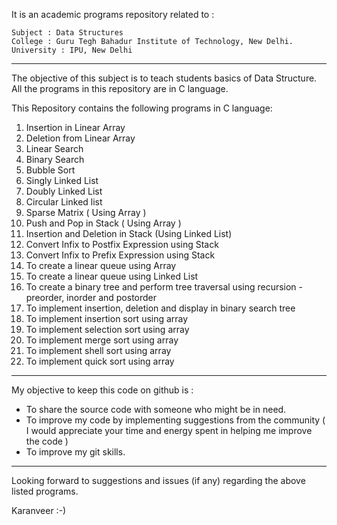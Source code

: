 It is an academic programs repository related to :

	Subject : Data Structures
	College : Guru Tegh Bahadur Institute of Technology, New Delhi.
	University : IPU, New Delhi

---


The objective of this subject is to teach students basics of Data Structure. All the programs in this repository are in C language. 

This Repository contains the following programs in C language: 
 1. Insertion in Linear Array
 2. Deletion from Linear Array
 3. Linear Search
 4. Binary Search
 5. Bubble Sort
 6. Singly Linked List
 7. Doubly Linked List
 8. Circular Linked list
 9. Sparse Matrix ( Using Array )
 10. Push and Pop in Stack ( Using Array )
 11. Insertion and Deletion in Stack (Using Linked List)
 12. Convert Infix to Postfix Expression using Stack
 13. Convert Infix to Prefix Expression using Stack
 14. To create a linear queue using Array
 15. To create a linear queue using Linked List
 16. To create a binary tree and perform tree traversal using recursion - preorder, inorder and postorder
 17. To implement insertion, deletion and display in binary search tree
 18. To implement insertion sort using array
 19. To implement selection sort using array
 20. To implement merge sort using array
 21. To implement shell sort using array
 22. To implement quick sort using array
   

---


My objective to keep this code on github is :
  
-  To share the source code with someone who might be in need.
- To improve my code by implementing suggestions from the community ( I would appreciate your time and energy spent in helping me improve the code )
 -  To improve my git skills.


---
Looking forward to suggestions and issues (if any) regarding the above listed programs. 

Karanveer :-) 

